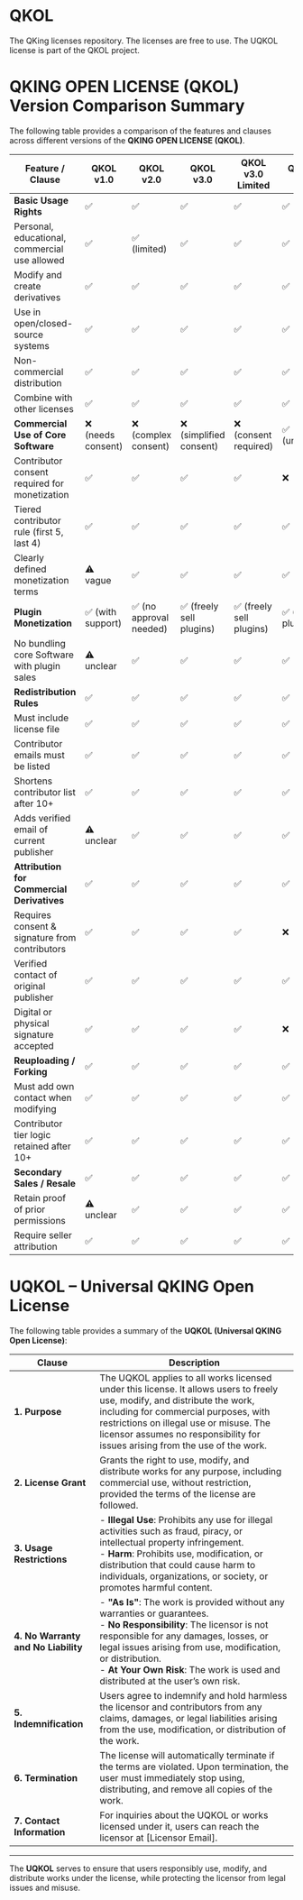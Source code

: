 # QKOL
The QKing licenses repository. The licenses are free to use. The UQKOL license is part of the QKOL project.

# QKING OPEN LICENSE (QKOL) Version Comparison Summary

The following table provides a comparison of the features and clauses across different versions of the **QKING OPEN LICENSE (QKOL)**.

| **Feature / Clause**                                | **QKOL v1.0**      | **QKOL v2.0**          | **QKOL v3.0**          | **QKOL v3.0 Limited** | **QKOL v3.0 Open**    |
|---------------------------------------------------|-------------------|-----------------------|-----------------------|-----------------------|-----------------------|
| **Basic Usage Rights**                            | ✅                 | ✅                     | ✅                     | ✅                    | ✅                    |
| Personal, educational, commercial use allowed     | ✅                 | ✅ (limited)           | ✅                     | ✅                    | ✅                    |
| Modify and create derivatives                     | ✅                 | ✅                     | ✅                     | ✅                    | ✅                    |
| Use in open/closed-source systems                 | ✅                 | ✅                     | ✅                     | ✅                    | ✅                    |
| Non-commercial distribution                       | ✅                 | ✅                     | ✅                     | ✅                    | ✅                    |
| Combine with other licenses                       | ✅                 | ✅                     | ✅                     | ✅                    | ✅                    |
| **Commercial Use of Core Software**               | ❌ (needs consent) | ❌ (complex consent)   | ❌ (simplified consent) | ❌ (consent required)  | ✅ (unrestricted)      |
| Contributor consent required for monetization     | ✅                 | ✅                     | ✅                     | ✅                    | ❌                    |
| Tiered contributor rule (first 5, last 4)         | ✅                 | ✅                     | ✅                     | ✅                    | ✅                    |
| Clearly defined monetization terms                | ⚠️ vague           | ✅                     | ✅                     | ✅                    | ✅                    |
| **Plugin Monetization**                           | ✅ (with support)  | ✅ (no approval needed) | ✅ (freely sell plugins)| ✅ (freely sell plugins)| ✅ (freely sell plugins)|
| No bundling core Software with plugin sales       | ⚠️ unclear         | ✅                     | ✅                     | ✅                    | ✅                    |
| **Redistribution Rules**                          | ✅                 | ✅                     | ✅                     | ✅                    | ✅                    |
| Must include license file                         | ✅                 | ✅                     | ✅                     | ✅                    | ✅                    |
| Contributor emails must be listed                 | ✅                 | ✅                     | ✅                     | ✅                    | ✅                    |
| Shortens contributor list after 10+               | ✅                 | ✅                     | ✅                     | ✅                    | ✅                    |
| Adds verified email of current publisher          | ⚠️ unclear         | ✅                     | ✅                     | ✅                    | ✅                    |
| **Attribution for Commercial Derivatives**        | ✅                 | ✅                     | ✅                     | ✅                    | ✅                    |
| Requires consent & signature from contributors    | ✅                 | ✅                     | ✅                     | ✅                    | ❌                    |
| Verified contact of original publisher            | ✅                 | ✅                     | ✅                     | ✅                    | ✅                    |
| Digital or physical signature accepted            | ✅                 | ✅                     | ✅                     | ✅                    | ❌                    |
| **Reuploading / Forking**                         | ✅                 | ✅                     | ✅                     | ✅                    | ✅                    |
| Must add own contact when modifying               | ✅                 | ✅                     | ✅                     | ✅                    | ✅                    |
| Contributor tier logic retained after 10+         | ✅                 | ✅                     | ✅                     | ✅                    | ✅                    |
| **Secondary Sales / Resale**                      | ✅                 | ✅                     | ✅                     | ✅                    | ✅                    |
| Retain proof of prior permissions                 | ⚠️ unclear         | ✅                     | ✅                     | ✅                    | ✅                    |
| Require seller attribution                        | ✅                 | ✅                     | ✅                     | ✅                    | ✅                    |

# UQKOL – Universal QKING Open License

The following table provides a summary of the **UQKOL (Universal QKING Open License)**:

| **Clause**                                | **Description**                                                                                                      |
|-------------------------------------------|----------------------------------------------------------------------------------------------------------------------|
| **1. Purpose**                            | The UQKOL applies to all works licensed under this license. It allows users to freely use, modify, and distribute the work, including for commercial purposes, with restrictions on illegal use or misuse. The licensor assumes no responsibility for issues arising from the use of the work. |
| **2. License Grant**                      | Grants the right to use, modify, and distribute works for any purpose, including commercial use, without restriction, provided the terms of the license are followed. |
| **3. Usage Restrictions**                 | - **Illegal Use**: Prohibits any use for illegal activities such as fraud, piracy, or intellectual property infringement. <br> - **Harm**: Prohibits use, modification, or distribution that could cause harm to individuals, organizations, or society, or promotes harmful content. |
| **4. No Warranty and No Liability**       | - **"As Is"**: The work is provided without any warranties or guarantees. <br> - **No Responsibility**: The licensor is not responsible for any damages, losses, or legal issues arising from use, modification, or distribution. <br> - **At Your Own Risk**: The work is used and distributed at the user’s own risk. |
| **5. Indemnification**                    | Users agree to indemnify and hold harmless the licensor and contributors from any claims, damages, or legal liabilities arising from the use, modification, or distribution of the work. |
| **6. Termination**                        | The license will automatically terminate if the terms are violated. Upon termination, the user must immediately stop using, distributing, and remove all copies of the work. |
| **7. Contact Information**                | For inquiries about the UQKOL or works licensed under it, users can reach the licensor at [Licensor Email]. |

---

The **UQKOL** serves to ensure that users responsibly use, modify, and distribute works under the license, while protecting the licensor from legal issues and misuse.
